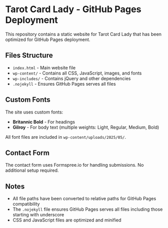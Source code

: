 # Tarot Card Lady - GitHub Pages Deployment

This repository contains a static website for Tarot Card Lady that has been optimized for GitHub Pages deployment.

## Files Structure
- `index.html` - Main website file
- `wp-content/` - Contains all CSS, JavaScript, images, and fonts
- `wp-includes/` - Contains jQuery and other dependencies
- `.nojekyll` - Ensures GitHub Pages serves all files

## Custom Fonts
The site uses custom fonts:
- **Britannic Bold** - For headings
- **Gilroy** - For body text (multiple weights: Light, Regular, Medium, Bold)

All font files are included in `wp-content/uploads/2025/05/`.

## Contact Form
The contact form uses Formspree.io for handling submissions. No additional setup required.

## Notes
- All file paths have been converted to relative paths for GitHub Pages compatibility
- The `.nojekyll` file ensures GitHub Pages serves all files including those starting with underscore
- CSS and JavaScript files are optimized and minified

